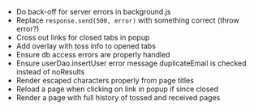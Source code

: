 * Do back-off for server errors in background.js
* Replace `response.send(500, error)` with something correct (throw error?)
* Cross out links for closed tabs in popup
* Add overlay with toss info to opened tabs
* Ensure db access errors are properly handled
* Ensure userDao.insertUser error message duplicateEmail is checked instead of
  noResults
* Render escaped characters properly from page titles
* Reload a page when clicking on link in popup if since closed
* Render a page with full history of tossed and received pages
